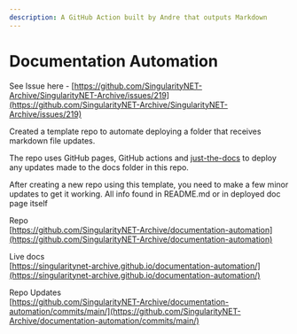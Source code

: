 ```yaml
---
description: A GitHub Action built by Andre that outputs Markdown
---
```


# Documentation Automation

See Issue here - [https://github.com/SingularityNET-Archive/SingularityNET-Archive/issues/219](https://github.com/SingularityNET-Archive/SingularityNET-Archive/issues/219)



Created a template repo to automate deploying a folder that receives markdown file updates.

The repo uses GitHub pages, GitHub actions and [just-the-docs](https://just-the-docs.github.io/just-the-docs/) to deploy any updates made to the docs folder in this repo.

After creating a new repo using this template, you need to make a few minor updates to get it working. All info found in README.md or in deployed doc page itself

Repo\
[https://github.com/SingularityNET-Archive/documentation-automation](https://github.com/SingularityNET-Archive/documentation-automation)

Live docs\
[https://singularitynet-archive.github.io/documentation-automation/](https://singularitynet-archive.github.io/documentation-automation/)

Repo Updates\
[https://github.com/SingularityNET-Archive/documentation-automation/commits/main/](https://github.com/SingularityNET-Archive/documentation-automation/commits/main/)
